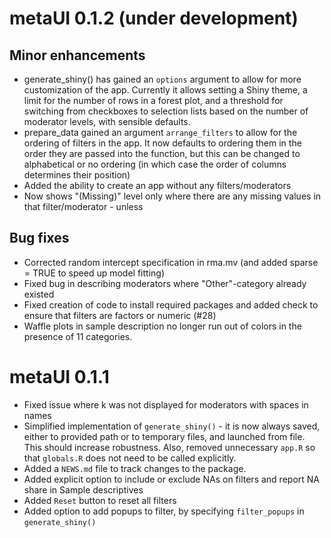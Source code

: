 # metaUI 0.1.2 (under development)

## Minor enhancements
* generate_shiny() has gained an `options` argument to allow for more customization of the app. Currently it allows setting a Shiny theme, a limit for the number of rows in a forest plot, and a threshold for switching from checkboxes to selection lists based on the number of moderator levels, with sensible defaults.
* prepare_data gained an argument `arrange_filters` to allow for the ordering of filters in the app. It now defaults to ordering them in the order they are passed into the function, but this can be changed to alphabetical or no ordering (in which case the order of columns determines their position)
* Added the ability to create an app without any filters/moderators
* Now shows "(Missing)" level only where there are any missing values in that filter/moderator - unless

## Bug fixes
* Corrected random intercept specification in rma.mv (and added sparse = TRUE to speed up model fitting)
* Fixed bug in describing moderators where "Other"-category already existed
* Fixed creation of code to install required packages and added check to ensure that filters are factors or numeric (#28)
* Waffle plots in sample description no longer run out of colors in the presence of 11 categories.

# metaUI 0.1.1

* Fixed issue where k was not displayed for moderators with spaces in names
* Simplified implementation of `generate_shiny()` - it is now always saved, either to provided path or to temporary files, and launched from file. This should increase robustness. Also, removed unnecessary `app.R` so that `globals.R` does not need to be called explicitly.
* Added a `NEWS.md` file to track changes to the package.
* Added explicit option to include or exclude NAs on filters and report NA share in Sample descriptives
* Added `Reset` button to reset all filters
* Added option to add popups to filter, by specifying `filter_popups` in `generate_shiny()`
